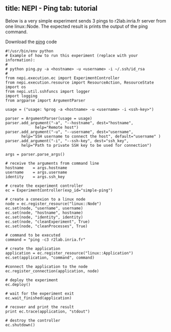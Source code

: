 title: NEPI - Ping
tab: tutorial
---

Below is a very simple experiment sends 3 pings to r2lab.inria.fr server from one linux::Node.
The expected result is prints the output of the ping command.

Download the <a href="codes_examples/ping.py" download target="_blank">ping</a> code

<pre data-src="prism.js" class="language-javascript line-numbers"><code class="language-python">#!/usr/bin/env python
# Example of how to run this experiment (replace with your information):
#
# python ping.py -a &lt;hostname&gt; -u &lt;username&gt; -i ~/.ssh/id_rsa
#
from nepi.execution.ec import ExperimentController
from nepi.execution.resource import ResourceAction, ResourceState
import os
from nepi.util.sshfuncs import logger
import logging
from argparse import ArgumentParser

usage = ("usage: %prog -a &lt;hostname&gt; -u &lt;username&gt; -i &lt;ssh-key&gt;")

parser = ArgumentParser(usage = usage)
parser.add_argument("-a", "--hostname", dest="hostname", 
			 help="Remote host")
parser.add_argument("-u", "--username", dest="username", 
       help="SSH username to connect the host", default="username" )
parser.add_argument("-i", "--ssh-key", dest="ssh_key", 
       help="Path to private SSH key to be used for connection")

args = parser.parse_args()

# receive the arguments from command line
hostname    = args.hostname
username    = args.username
identity    = args.ssh_key

# create the experiment controller
ec = ExperimentController(exp_id="simple-ping")

# create a conexion to a linux node
node = ec.register_resource("linux::Node")
ec.set(node, "username", username)
ec.set(node, "hostname", hostname)
ec.set(node, "identity", identity)
ec.set(node, "cleanExperiment", True)
ec.set(node, "cleanProcesses", True)

# command to be executed
command = "ping -c3 r2lab.inria.fr"

# create the application
application = ec.register_resource("linux::Application")
ec.set(application, "command", command)

#connect the application to the node
ec.register_connection(application, node)

# deploy the experiment
ec.deploy()

# wait for the experiment exit
ec.wait_finished(application)

# recover and print the result
print ec.trace(application, "stdout")

# destroy the controller
ec.shutdown()
</code>
</pre>
